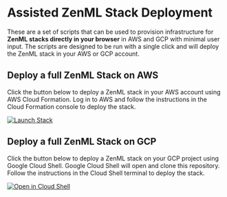 # Assisted ZenML Stack Deployment

These are a set of scripts that can be used to provision infrastructure for **ZenML stacks directly in your browser** in AWS and GCP with minimal user input. The scripts are designed to be run with a single click and will deploy the ZenML stack in your AWS or GCP account.

## Deploy a full ZenML Stack on AWS

Click the button below to deploy a ZenML stack in your AWS account using AWS Cloud Formation. Log in to AWS and follow the instructions in the Cloud Formation console to deploy the stack.

[![Launch Stack](https://s3.amazonaws.com/cloudformation-examples/cloudformation-launch-stack.png)](https://console.aws.amazon.com/cloudformation/home?region=eu-central-1#/stacks/create/review?stackName=zenml-stack&templateURL=https://zenml-cf-templates.s3.eu-central-1.amazonaws.com/aws-ecr-s3-sagemaker.yaml)


## Deploy a full ZenML Stack on GCP

Click the button below to deploy a ZenML stack on your GCP project using Google Cloud Shell. Google Cloud Shell will open and clone this repository. Follow the instructions in the Cloud Shell terminal to deploy the stack.

[![Open in Cloud Shell](https://gstatic.com/cloudssh/images/open-btn.svg)](https://ssh.cloud.google.com/cloudshell/editor?ephemeral=true&cloudshell_git_repo=https://github.com/zenml-io/zenml&cloudshell_workspace=infra/gcp&cloudshell_open_in_editor=gcp-gar-gcs-vertex.jinja,gcp-gar-gcs-vertex-deploy.sh&cloudshell_tutorial=gcp-gar-gcs-vertex.md&cloudshell_git_branch=feature/prd-482-gcp-stack-deployment)

